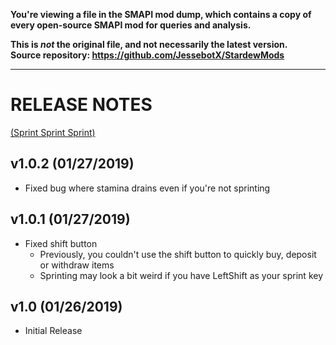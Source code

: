 **You're viewing a file in the SMAPI mod dump, which contains a copy of every open-source SMAPI mod
for queries and analysis.**

**This is _not_ the original file, and not necessarily the latest version.**  
**Source repository: https://github.com/JessebotX/StardewMods**

----

# RELEASE NOTES 
[(Sprint Sprint Sprint)](https://www.nexusmods.com/stardewvalley/mods/3294)

## v1.0.2 (01/27/2019)
- Fixed bug where stamina drains even if you're not sprinting

## v1.0.1 (01/27/2019)
- Fixed shift button
  - Previously, you couldn't use the shift button to quickly buy, deposit or withdraw items
  - Sprinting may look a bit weird if you have LeftShift as your sprint key

## v1.0 (01/26/2019)
- Initial Release
